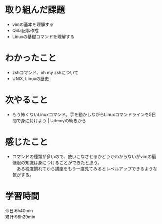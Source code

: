 # 取り組んだ課題     
- vimの基本を理解する
- Qiita記事作成
- Linuxの基礎コマンドを理解する
# わかったこと   
- zshコマンド、oh my zshについて 
- UNIX, Linuxの歴史  
# 次やること
- もう怖くないLinuxコマンド。手を動かしながらLinuxコマンドラインを5日間で身に付けよう | Udemyの続きから
# 感じたこと
- コマンドの種類が多いので、使いこなさせるかどうかわからないがvimの最低限の知識は身につけることができたと思う。    
　ある程度慣れてから講座をもう一度見てみるとレベルアップできるような気がする。  
# 学習時間  
今日:6h40min  
累計:98h29min  
